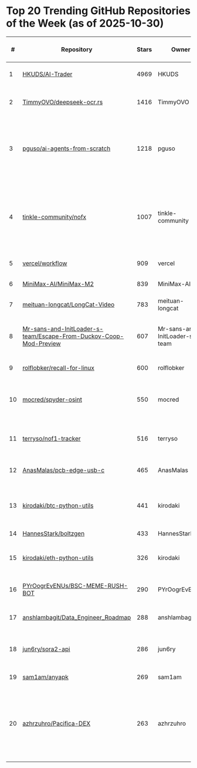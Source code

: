 # Top 20 Trending GitHub Repositories of the Week (as of 2025-10-30)

| # | Repository | Stars | Owner | Avatar | Description | Topics | URL | Created At | Updated At | Pushed At | Git URL | SSH URL | Clone URL | SVN URL | Homepage | Size | Language | Forks Count | Open Issues Count | Default Branch | License |
|---|------------|-------|-------|--------|-------------|--------|-----|------------|------------|-----------|---------|---------|-----------|---------|----------|------|----------|--------------|-------------------|----------------|---------|
| 1 | [HKUDS/AI-Trader](https://github.com/HKUDS/AI-Trader) | 4969 | HKUDS | ![HKUDS's avatar](https://avatars.githubusercontent.com/u/118165258?v=4) | "AI-Trader: Can AI Beat the Market?" Live Trading: https://hkuds.github.io/AI-Trader/ | No topics | [https://github.com/HKUDS/AI-Trader](https://github.com/HKUDS/AI-Trader) | 2025-10-23T12:45:00Z | 2025-10-30T02:29:38Z | 2025-10-30T02:20:37Z | git://github.com/HKUDS/AI-Trader.git | git@github.com:HKUDS/AI-Trader.git | https://github.com/HKUDS/AI-Trader.git | https://github.com/HKUDS/AI-Trader | No homepage | 5703 | Python | 717 | 26 | main | No license |
| 2 | [TimmyOVO/deepseek-ocr.rs](https://github.com/TimmyOVO/deepseek-ocr.rs) | 1416 | TimmyOVO | ![TimmyOVO's avatar](https://avatars.githubusercontent.com/u/47740511?v=4) | Rust implementation of DeepSeek-OCR with OpenAI-compatible server & CLI No Python environment needed - just download and run. | candle, ocr, ocr-recognition, openai, rust | [https://github.com/TimmyOVO/deepseek-ocr.rs](https://github.com/TimmyOVO/deepseek-ocr.rs) | 2025-10-25T13:42:10Z | 2025-10-30T02:15:31Z | 2025-10-30T02:12:55Z | git://github.com/TimmyOVO/deepseek-ocr.rs.git | git@github.com:TimmyOVO/deepseek-ocr.rs.git | https://github.com/TimmyOVO/deepseek-ocr.rs.git | https://github.com/TimmyOVO/deepseek-ocr.rs | No homepage | 940 | Rust | 104 | 15 | master | Apache License 2.0 |
| 3 | [pguso/ai-agents-from-scratch](https://github.com/pguso/ai-agents-from-scratch) | 1218 | pguso | ![pguso's avatar](https://avatars.githubusercontent.com/u/4007140?v=4) | Demystify AI agents by building them yourself. Local LLMs, no black boxes, real understanding of function calling, memory, and ReAct patterns. | ai-agents, educational, function-calling, llm, llm-agent, node-llama-cpp, react-agent, tutorial | [https://github.com/pguso/ai-agents-from-scratch](https://github.com/pguso/ai-agents-from-scratch) | 2025-10-23T19:39:04Z | 2025-10-30T02:26:27Z | 2025-10-29T12:07:14Z | git://github.com/pguso/ai-agents-from-scratch.git | git@github.com:pguso/ai-agents-from-scratch.git | https://github.com/pguso/ai-agents-from-scratch.git | https://github.com/pguso/ai-agents-from-scratch | No homepage | 170 | JavaScript | 128 | 9 | main | MIT License |
| 4 | [tinkle-community/nofx](https://github.com/tinkle-community/nofx) | 1007 | tinkle-community | ![tinkle-community's avatar](https://avatars.githubusercontent.com/u/240652709?v=4) | Multi-exchange AI trading platform (Binance/Hyperliquid/Aster) with multi-AI competition(deepseek/qwen/claude), self-evolution, and real-time dashboard | ai-trading, aster, cryptocurrency, deepseek, futures-trading, hyperliquid, llm, llm-trading, nof1ai, qwen, trading-bot | [https://github.com/tinkle-community/nofx](https://github.com/tinkle-community/nofx) | 2025-10-28T07:17:53Z | 2025-10-30T02:29:22Z | 2025-10-29T18:57:40Z | git://github.com/tinkle-community/nofx.git | git@github.com:tinkle-community/nofx.git | https://github.com/tinkle-community/nofx.git | https://github.com/tinkle-community/nofx | https://nof1.ai/ | 36406 | Go | 306 | 5 | main | No license |
| 5 | [vercel/workflow](https://github.com/vercel/workflow) | 909 | vercel | ![vercel's avatar](https://avatars.githubusercontent.com/u/14985020?v=4) | Workflow DevKit: Build durable, resilient, and observable workflows | No topics | [https://github.com/vercel/workflow](https://github.com/vercel/workflow) | 2025-10-23T09:07:31Z | 2025-10-30T01:58:20Z | 2025-10-30T02:20:30Z | git://github.com/vercel/workflow.git | git@github.com:vercel/workflow.git | https://github.com/vercel/workflow.git | https://github.com/vercel/workflow | https://useworkflow.dev | 4866 | TypeScript | 54 | 39 | main | MIT License |
| 6 | [MiniMax-AI/MiniMax-M2](https://github.com/MiniMax-AI/MiniMax-M2) | 839 | MiniMax-AI | ![MiniMax-AI's avatar](https://avatars.githubusercontent.com/u/194880281?v=4) | MiniMax-M2, a Mini model built for Max coding & agentic workflows. | large-language-models, llm | [https://github.com/MiniMax-AI/MiniMax-M2](https://github.com/MiniMax-AI/MiniMax-M2) | 2025-10-25T21:28:29Z | 2025-10-30T02:22:22Z | 2025-10-29T15:54:54Z | git://github.com/MiniMax-AI/MiniMax-M2.git | git@github.com:MiniMax-AI/MiniMax-M2.git | https://github.com/MiniMax-AI/MiniMax-M2.git | https://github.com/MiniMax-AI/MiniMax-M2 | https://www.minimax.io/ | 1203 | No language specified | 56 | 13 | main | MIT License |
| 7 | [meituan-longcat/LongCat-Video](https://github.com/meituan-longcat/LongCat-Video) | 783 | meituan-longcat | ![meituan-longcat's avatar](https://avatars.githubusercontent.com/u/229435942?v=4) | No description | No topics | [https://github.com/meituan-longcat/LongCat-Video](https://github.com/meituan-longcat/LongCat-Video) | 2025-10-25T06:49:49Z | 2025-10-30T02:12:56Z | 2025-10-29T03:22:38Z | git://github.com/meituan-longcat/LongCat-Video.git | git@github.com:meituan-longcat/LongCat-Video.git | https://github.com/meituan-longcat/LongCat-Video.git | https://github.com/meituan-longcat/LongCat-Video | No homepage | 1300747 | Python | 49 | 15 | main | MIT License |
| 8 | [Mr-sans-and-InitLoader-s-team/Escape-From-Duckov-Coop-Mod-Preview](https://github.com/Mr-sans-and-InitLoader-s-team/Escape-From-Duckov-Coop-Mod-Preview) | 607 | Mr-sans-and-InitLoader-s-team | ![Mr-sans-and-InitLoader-s-team's avatar](https://avatars.githubusercontent.com/u/240609560?v=4) | No description | No topics | [https://github.com/Mr-sans-and-InitLoader-s-team/Escape-From-Duckov-Coop-Mod-Preview](https://github.com/Mr-sans-and-InitLoader-s-team/Escape-From-Duckov-Coop-Mod-Preview) | 2025-10-28T01:40:36Z | 2025-10-30T02:23:29Z | 2025-10-28T04:30:32Z | git://github.com/Mr-sans-and-InitLoader-s-team/Escape-From-Duckov-Coop-Mod-Preview.git | git@github.com:Mr-sans-and-InitLoader-s-team/Escape-From-Duckov-Coop-Mod-Preview.git | https://github.com/Mr-sans-and-InitLoader-s-team/Escape-From-Duckov-Coop-Mod-Preview.git | https://github.com/Mr-sans-and-InitLoader-s-team/Escape-From-Duckov-Coop-Mod-Preview | No homepage | 179 | C# | 68 | 13 | master | GNU Affero General Public License v3.0 |
| 9 | [rolflobker/recall-for-linux](https://github.com/rolflobker/recall-for-linux) | 600 | rolflobker | ![rolflobker's avatar](https://avatars.githubusercontent.com/u/904530?v=4) | Bring Microsoft Recall to Linux! | No topics | [https://github.com/rolflobker/recall-for-linux](https://github.com/rolflobker/recall-for-linux) | 2025-10-26T12:49:48Z | 2025-10-30T01:04:00Z | 2025-10-28T20:04:10Z | git://github.com/rolflobker/recall-for-linux.git | git@github.com:rolflobker/recall-for-linux.git | https://github.com/rolflobker/recall-for-linux.git | https://github.com/rolflobker/recall-for-linux | No homepage | 38 | Shell | 12 | 43 | main | Other |
| 10 | [mocred/spyder-osint](https://github.com/mocred/spyder-osint) | 550 | mocred | ![mocred's avatar](https://avatars.githubusercontent.com/u/55202423?v=4) | An universal OSINT tool. | osint, osint-python, osint-resources, osint-tool, osint-tools, spyder-osint | [https://github.com/mocred/spyder-osint](https://github.com/mocred/spyder-osint) | 2025-10-23T18:09:11Z | 2025-10-28T15:43:59Z | 2025-10-24T13:27:42Z | git://github.com/mocred/spyder-osint.git | git@github.com:mocred/spyder-osint.git | https://github.com/mocred/spyder-osint.git | https://github.com/mocred/spyder-osint | No homepage | 98 | Python | 255 | 0 | main | GNU General Public License v3.0 |
| 11 | [terryso/nof1-tracker](https://github.com/terryso/nof1-tracker) | 516 | terryso | ![terryso's avatar](https://avatars.githubusercontent.com/u/106784?v=4) | A command-line tool for tracking nof1.ai AI Agent trading signals and automatically executing Binance futures trades | nof1 | [https://github.com/terryso/nof1-tracker](https://github.com/terryso/nof1-tracker) | 2025-10-24T10:05:19Z | 2025-10-30T02:19:37Z | 2025-10-29T19:04:23Z | git://github.com/terryso/nof1-tracker.git | git@github.com:terryso/nof1-tracker.git | https://github.com/terryso/nof1-tracker.git | https://github.com/terryso/nof1-tracker | https://nof1-tracker-dashboard.onrender.com/ | 376 | TypeScript | 164 | 22 | master | MIT License |
| 12 | [AnasMalas/pcb-edge-usb-c](https://github.com/AnasMalas/pcb-edge-usb-c) | 465 | AnasMalas | ![AnasMalas's avatar](https://avatars.githubusercontent.com/u/94518900?v=4) | Use your PCB itself as a USB C connector! Including 10,14, and 24 Pin versions | No topics | [https://github.com/AnasMalas/pcb-edge-usb-c](https://github.com/AnasMalas/pcb-edge-usb-c) | 2025-10-25T07:48:57Z | 2025-10-30T00:29:42Z | 2025-10-29T02:52:19Z | git://github.com/AnasMalas/pcb-edge-usb-c.git | git@github.com:AnasMalas/pcb-edge-usb-c.git | https://github.com/AnasMalas/pcb-edge-usb-c.git | https://github.com/AnasMalas/pcb-edge-usb-c | No homepage | 80960 | No language specified | 20 | 1 | main | Creative Commons Zero v1.0 Universal |
| 13 | [kirodaki/btc-python-utils](https://github.com/kirodaki/btc-python-utils) | 441 | kirodaki | ![kirodaki's avatar](https://avatars.githubusercontent.com/u/108832567?v=4) | Bitcoin utilities and protocol library for interacting with the network | bitcoin, bitcoin-utils, crypto, cryptocurrency, learning | [https://github.com/kirodaki/btc-python-utils](https://github.com/kirodaki/btc-python-utils) | 2025-10-26T17:40:39Z | 2025-10-28T13:30:18Z | 2025-10-27T15:30:38Z | git://github.com/kirodaki/btc-python-utils.git | git@github.com:kirodaki/btc-python-utils.git | https://github.com/kirodaki/btc-python-utils.git | https://github.com/kirodaki/btc-python-utils | No homepage | 72 | Python | 201 | 0 | main | MIT License |
| 14 | [HannesStark/boltzgen](https://github.com/HannesStark/boltzgen) | 433 | HannesStark | ![HannesStark's avatar](https://avatars.githubusercontent.com/u/32128654?v=4) | No description | No topics | [https://github.com/HannesStark/boltzgen](https://github.com/HannesStark/boltzgen) | 2025-10-26T20:21:55Z | 2025-10-30T02:29:41Z | 2025-10-29T21:06:08Z | git://github.com/HannesStark/boltzgen.git | git@github.com:HannesStark/boltzgen.git | https://github.com/HannesStark/boltzgen.git | https://github.com/HannesStark/boltzgen | No homepage | 10912 | Jupyter Notebook | 53 | 10 | main | MIT License |
| 15 | [kirodaki/eth-python-utils](https://github.com/kirodaki/eth-python-utils) | 326 | kirodaki | ![kirodaki's avatar](https://avatars.githubusercontent.com/u/108832567?v=4) | Ethereum utilities and protocol library for interacting with the network | cryptocurrency, eth-utils, ethereum, utility-library | [https://github.com/kirodaki/eth-python-utils](https://github.com/kirodaki/eth-python-utils) | 2025-10-27T14:51:26Z | 2025-10-29T09:13:57Z | 2025-10-27T15:36:13Z | git://github.com/kirodaki/eth-python-utils.git | git@github.com:kirodaki/eth-python-utils.git | https://github.com/kirodaki/eth-python-utils.git | https://github.com/kirodaki/eth-python-utils | No homepage | 70 | Python | 191 | 0 | main | MIT License |
| 16 | [PYrOogrEvENUs/BSC-MEME-RUSH-BOT](https://github.com/PYrOogrEvENUs/BSC-MEME-RUSH-BOT) | 290 | PYrOogrEvENUs | ![PYrOogrEvENUs's avatar](https://avatars.githubusercontent.com/u/239988710?v=4) | EVM Sniper Bot v4.31 is a sniping bot for local trading of BNB and Meme Rush tokens on Binance Smart Chain. | binance, bsc, evm, meme, rush, sandwich | [https://github.com/PYrOogrEvENUs/BSC-MEME-RUSH-BOT](https://github.com/PYrOogrEvENUs/BSC-MEME-RUSH-BOT) | 2025-10-24T15:28:18Z | 2025-10-30T02:29:52Z | 2025-10-30T02:29:48Z | git://github.com/PYrOogrEvENUs/BSC-MEME-RUSH-BOT.git | git@github.com:PYrOogrEvENUs/BSC-MEME-RUSH-BOT.git | https://github.com/PYrOogrEvENUs/BSC-MEME-RUSH-BOT.git | https://github.com/PYrOogrEvENUs/BSC-MEME-RUSH-BOT | No homepage | 664 | Python | 181 | 0 | main | MIT License |
| 17 | [anshlambagit/Data_Engineer_Roadmap](https://github.com/anshlambagit/Data_Engineer_Roadmap) | 288 | anshlambagit | ![anshlambagit's avatar](https://avatars.githubusercontent.com/u/187516785?v=4) | No description | No topics | [https://github.com/anshlambagit/Data_Engineer_Roadmap](https://github.com/anshlambagit/Data_Engineer_Roadmap) | 2025-10-25T10:13:32Z | 2025-10-30T00:11:53Z | 2025-10-26T14:48:37Z | git://github.com/anshlambagit/Data_Engineer_Roadmap.git | git@github.com:anshlambagit/Data_Engineer_Roadmap.git | https://github.com/anshlambagit/Data_Engineer_Roadmap.git | https://github.com/anshlambagit/Data_Engineer_Roadmap | No homepage | 22 | No language specified | 173 | 0 | main | No license |
| 18 | [jun6ry/sora2-api](https://github.com/jun6ry/sora2-api) | 286 | jun6ry | ![jun6ry's avatar](https://avatars.githubusercontent.com/u/61596500?v=4) | A tool for generating videos using the Sora 2 API. | artificial-intelligence, python-tools, sora, sora-ai, sora-api, sora2 | [https://github.com/jun6ry/sora2-api](https://github.com/jun6ry/sora2-api) | 2025-10-29T09:29:16Z | 2025-10-30T02:28:35Z | 2025-10-29T15:42:20Z | git://github.com/jun6ry/sora2-api.git | git@github.com:jun6ry/sora2-api.git | https://github.com/jun6ry/sora2-api.git | https://github.com/jun6ry/sora2-api | No homepage | 43 | Python | 98 | 0 | main | MIT License |
| 19 | [sam1am/anyapk](https://github.com/sam1am/anyapk) | 269 | sam1am | ![sam1am's avatar](https://avatars.githubusercontent.com/u/127555?v=4) | Install any apk on the device you own.  | No topics | [https://github.com/sam1am/anyapk](https://github.com/sam1am/anyapk) | 2025-10-24T19:23:52Z | 2025-10-30T02:18:02Z | 2025-10-27T00:10:42Z | git://github.com/sam1am/anyapk.git | git@github.com:sam1am/anyapk.git | https://github.com/sam1am/anyapk.git | https://github.com/sam1am/anyapk | No homepage | 1678 | Kotlin | 6 | 4 | main | No license |
| 20 | [azhrzuhro/Pacifica-DEX](https://github.com/azhrzuhro/Pacifica-DEX) | 263 | azhrzuhro | ![azhrzuhro's avatar](https://avatars.githubusercontent.com/u/149344070?v=4) | Trade automatically on pacificaDEX and profit from trades and future airdrop | pacifica-airdrop, pacifica-dex, pacifica-drop, pacifica-procent, pacifica-sol, pacifica-top-10, pacifica-trading | [https://github.com/azhrzuhro/Pacifica-DEX](https://github.com/azhrzuhro/Pacifica-DEX) | 2025-10-24T13:18:21Z | 2025-10-29T16:01:27Z | 2025-10-24T13:18:36Z | git://github.com/azhrzuhro/Pacifica-DEX.git | git@github.com:azhrzuhro/Pacifica-DEX.git | https://github.com/azhrzuhro/Pacifica-DEX.git | https://github.com/azhrzuhro/Pacifica-DEX | No homepage | 2 | No language specified | 0 | 0 | main | No license |